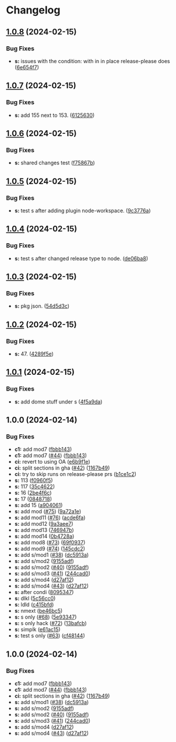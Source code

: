 # Changelog

## [1.0.8](https://github.com/dscpd-public-org/playground/compare/s-v1.0.7...s-v1.0.8) (2024-02-15)


### Bug Fixes

* **s:** issues with the condition: with in in place release-please does ([6e654f7](https://github.com/dscpd-public-org/playground/commit/6e654f7cae6decd6b390523db1e6b085065b5b18))

## [1.0.7](https://github.com/dscpd-public-org/playground/compare/s-v1.0.6...s-v1.0.7) (2024-02-15)


### Bug Fixes

* **s:** add 155 next to 153. ([6125630](https://github.com/dscpd-public-org/playground/commit/612563098049121f36b25d0aa5a999b7f078c0f0))

## [1.0.6](https://github.com/dscpd-public-org/playground/compare/s-v1.0.5...s-v1.0.6) (2024-02-15)


### Bug Fixes

* **s:** shared changes test ([f75867b](https://github.com/dscpd-public-org/playground/commit/f75867bbace4e3e84cc0e49238eb5c64dd12f73d))

## [1.0.5](https://github.com/dscpd-public-org/playground/compare/s-v1.0.4...s-v1.0.5) (2024-02-15)


### Bug Fixes

* **s:** test s after adding plugin node-workspace. ([9c3776a](https://github.com/dscpd-public-org/playground/commit/9c3776a242be6ad5a2c20a06e27a74357aca36ff))

## [1.0.4](https://github.com/dscpd-public-org/playground/compare/s-v1.0.3...s-v1.0.4) (2024-02-15)


### Bug Fixes

* **s:** test s after changed release type to node. ([de06ba8](https://github.com/dscpd-public-org/playground/commit/de06ba840d8125965b43a12fedc8db59458dc9c8))

## [1.0.3](https://github.com/dscpd-public-org/playground/compare/s-v1.0.2...s-v1.0.3) (2024-02-15)


### Bug Fixes

* **s:** pkg json. ([54d5d3c](https://github.com/dscpd-public-org/playground/commit/54d5d3cd579657878786e5bf373817aa7db18931))

## [1.0.2](https://github.com/dscpd-public-org/playground/compare/s-v1.0.1...s-v1.0.2) (2024-02-15)


### Bug Fixes

* **s:** 47. ([4289f5e](https://github.com/dscpd-public-org/playground/commit/4289f5e1b399141baf0c23e1d7583219f9fe85f8))

## [1.0.1](https://github.com/dscpd-public-org/playground/compare/s-v1.0.0...s-v1.0.1) (2024-02-15)


### Bug Fixes

* **s:** add dome stuff under s ([4f5a9da](https://github.com/dscpd-public-org/playground/commit/4f5a9da9ef39270c06fbb21f9ad3672eeac88d8b))

## 1.0.0 (2024-02-14)


### Bug Fixes

* **c1:** add mod7 ([fbbb143](https://github.com/dscpd-public-org/playground/commit/fbbb1435ea4fc0673e11a2edffe1c6f8131d2e30))
* **c1:** add mod7 ([#44](https://github.com/dscpd-public-org/playground/issues/44)) ([fbbb143](https://github.com/dscpd-public-org/playground/commit/fbbb1435ea4fc0673e11a2edffe1c6f8131d2e30))
* **ci:** revert to using OA ([e6b9f1e](https://github.com/dscpd-public-org/playground/commit/e6b9f1e6e30e84dfe832b2ce51123f02ea0cf0c5))
* **ci:** split sections in gha ([#42](https://github.com/dscpd-public-org/playground/issues/42)) ([1167b49](https://github.com/dscpd-public-org/playground/commit/1167b49723c29c55e1ce749eac3c9c333669424d))
* **ci:** try to skip runs on release-please prs ([b1ce1c2](https://github.com/dscpd-public-org/playground/commit/b1ce1c23277ab44035420b5ef60d97cc251ace94))
* **s:** 113 ([f0960f5](https://github.com/dscpd-public-org/playground/commit/f0960f583b646184e8e7a29357e1d6c8ac325414))
* **s:** 117 ([35c4622](https://github.com/dscpd-public-org/playground/commit/35c46221c4910c55678bf6e0d8272817d07f46ea))
* **s:** 16 ([2be4f6c](https://github.com/dscpd-public-org/playground/commit/2be4f6cc1560c74765ce1fbc08b106a30156ce75))
* **s:** 17 ([0848718](https://github.com/dscpd-public-org/playground/commit/08487183b8666f8c2aa7f2ccd28110db79d0bd5b))
* **s:** add 15 ([a904061](https://github.com/dscpd-public-org/playground/commit/a904061112888d191f31ab8bcbbda562911bb9d3))
* **s:** add mod ([#75](https://github.com/dscpd-public-org/playground/issues/75)) ([9a72a1e](https://github.com/dscpd-public-org/playground/commit/9a72a1e7c6f55f685adc0ce5a607309ad01211c5))
* **s:** add mod11 ([#76](https://github.com/dscpd-public-org/playground/issues/76)) ([acde6fa](https://github.com/dscpd-public-org/playground/commit/acde6fa518aa73e4cee3d6d344baeb798f0ba1da))
* **s:** add mod12 ([9a3aee7](https://github.com/dscpd-public-org/playground/commit/9a3aee7ff78d702eda6a31732ed26e0edcd946ba))
* **s:** add mod13 ([746947b](https://github.com/dscpd-public-org/playground/commit/746947b171aac1dc3ad18fb3c5940fbcf67cb296))
* **s:** add mod14 ([0b4728a](https://github.com/dscpd-public-org/playground/commit/0b4728ada9b6fddff8340117134ac416f3c1da88))
* **s:** add mod8 ([#73](https://github.com/dscpd-public-org/playground/issues/73)) ([69f0937](https://github.com/dscpd-public-org/playground/commit/69f09378ee1fff8aa17cdff5260baeb3004e7bc7))
* **s:** add mod9 ([#74](https://github.com/dscpd-public-org/playground/issues/74)) ([145cdc2](https://github.com/dscpd-public-org/playground/commit/145cdc29f3fded2e568fd7da274df0dc6454a1a3))
* **s:** add s/mod1 ([#38](https://github.com/dscpd-public-org/playground/issues/38)) ([dc5913a](https://github.com/dscpd-public-org/playground/commit/dc5913a5962bc5444b34a4f97f863d8fe643ebe4))
* **s:** add s/mod2 ([9155adf](https://github.com/dscpd-public-org/playground/commit/9155adf2f4c9040d1dd9d3c0bdf6199fe8ff2c16))
* **s:** add s/mod2 ([#40](https://github.com/dscpd-public-org/playground/issues/40)) ([9155adf](https://github.com/dscpd-public-org/playground/commit/9155adf2f4c9040d1dd9d3c0bdf6199fe8ff2c16))
* **s:** add s/mod3 ([#41](https://github.com/dscpd-public-org/playground/issues/41)) ([244cad0](https://github.com/dscpd-public-org/playground/commit/244cad0f9b20f858d2f105bdd81b7fbc3e479851))
* **s:** add s/mod4 ([d27af12](https://github.com/dscpd-public-org/playground/commit/d27af12c21ed7d63133a8d2c036cdbb245166df9))
* **s:** add s/mod4 ([#43](https://github.com/dscpd-public-org/playground/issues/43)) ([d27af12](https://github.com/dscpd-public-org/playground/commit/d27af12c21ed7d63133a8d2c036cdbb245166df9))
* **s:** after condi ([8095347](https://github.com/dscpd-public-org/playground/commit/80953473aaf94e4f315c2fee49f3e062d8268f48))
* **s:** dlkl ([5c56cc0](https://github.com/dscpd-public-org/playground/commit/5c56cc0873165928c4517769dec15fa5c3bbc6cf))
* **s:** ldld ([c415bfd](https://github.com/dscpd-public-org/playground/commit/c415bfd086be3e1ff472de8a459cb79cbb13b751))
* **s:** nmext ([be46bc5](https://github.com/dscpd-public-org/playground/commit/be46bc58e452b1dd9a8f2a9b650a04970538018c))
* **s:** s only ([#68](https://github.com/dscpd-public-org/playground/issues/68)) ([5e93347](https://github.com/dscpd-public-org/playground/commit/5e9334793bfefd97c24dfae44cd84c56135e2314))
* **s:** s only hack ([#72](https://github.com/dscpd-public-org/playground/issues/72)) ([13bafcb](https://github.com/dscpd-public-org/playground/commit/13bafcbeb5d2957c4dc3215f8c90e536f78db4bc))
* **s:** simplk ([e61ac15](https://github.com/dscpd-public-org/playground/commit/e61ac159dc55bb73dee4bbf005cfcb2512818dd1))
* **s:** test s only ([#63](https://github.com/dscpd-public-org/playground/issues/63)) ([cf48144](https://github.com/dscpd-public-org/playground/commit/cf4814416f181924d75073160296a0f4182b29d8))

## 1.0.0 (2024-02-14)


### Bug Fixes

* **c1:** add mod7 ([fbbb143](https://github.com/dscpd-public-org/playground/commit/fbbb1435ea4fc0673e11a2edffe1c6f8131d2e30))
* **c1:** add mod7 ([#44](https://github.com/dscpd-public-org/playground/issues/44)) ([fbbb143](https://github.com/dscpd-public-org/playground/commit/fbbb1435ea4fc0673e11a2edffe1c6f8131d2e30))
* **ci:** split sections in gha ([#42](https://github.com/dscpd-public-org/playground/issues/42)) ([1167b49](https://github.com/dscpd-public-org/playground/commit/1167b49723c29c55e1ce749eac3c9c333669424d))
* **s:** add s/mod1 ([#38](https://github.com/dscpd-public-org/playground/issues/38)) ([dc5913a](https://github.com/dscpd-public-org/playground/commit/dc5913a5962bc5444b34a4f97f863d8fe643ebe4))
* **s:** add s/mod2 ([9155adf](https://github.com/dscpd-public-org/playground/commit/9155adf2f4c9040d1dd9d3c0bdf6199fe8ff2c16))
* **s:** add s/mod2 ([#40](https://github.com/dscpd-public-org/playground/issues/40)) ([9155adf](https://github.com/dscpd-public-org/playground/commit/9155adf2f4c9040d1dd9d3c0bdf6199fe8ff2c16))
* **s:** add s/mod3 ([#41](https://github.com/dscpd-public-org/playground/issues/41)) ([244cad0](https://github.com/dscpd-public-org/playground/commit/244cad0f9b20f858d2f105bdd81b7fbc3e479851))
* **s:** add s/mod4 ([d27af12](https://github.com/dscpd-public-org/playground/commit/d27af12c21ed7d63133a8d2c036cdbb245166df9))
* **s:** add s/mod4 ([#43](https://github.com/dscpd-public-org/playground/issues/43)) ([d27af12](https://github.com/dscpd-public-org/playground/commit/d27af12c21ed7d63133a8d2c036cdbb245166df9))
